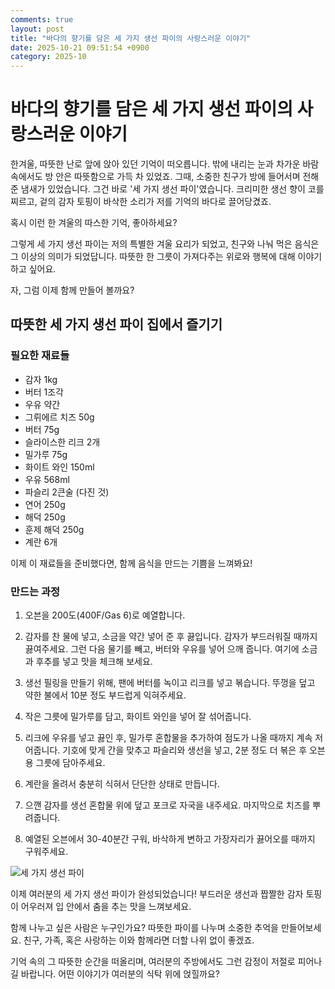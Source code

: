 ```yaml
---
comments: true
layout: post
title: "바다의 향기를 담은 세 가지 생선 파이의 사랑스러운 이야기"
date: 2025-10-21 09:51:54 +0900
category: 2025-10
---
```


# 바다의 향기를 담은 세 가지 생선 파이의 사랑스러운 이야기

한겨울, 따뜻한 난로 앞에 앉아 있던 기억이 떠오릅니다. 밖에 내리는 눈과 차가운 바람 속에서도 방 안은 따뜻함으로 가득 차 있었죠. 그때, 소중한 친구가 방에 들어서며 전해준 냄새가 있었습니다. 그건 바로 '세 가지 생선 파이'였습니다. 크리미한 생선 향이 코를 찌르고, 겉의 감자 토핑이 바삭한 소리가 저를 기억의 바다로 끌어당겼죠. 

혹시 이런 한 겨울의 따스한 기억, 좋아하세요? 

그렇게 세 가지 생선 파이는 저의 특별한 겨울 요리가 되었고, 친구와 나눠 먹은 음식은 그 이상의 의미가 되었답니다. 따뜻한 한 그릇이 가져다주는 위로와 행복에 대해 이야기하고 싶어요.

자, 그럼 이제 함께 만들어 볼까요? 

## 따뜻한 세 가지 생선 파이 집에서 즐기기

### 필요한 재료들
- 감자 1kg
- 버터 1조각
- 우유 약간
- 그뤼에르 치즈 50g
- 버터 75g
- 슬라이스한 리크 2개
- 밀가루 75g
- 화이트 와인 150ml
- 우유 568ml
- 파슬리 2큰술 (다진 것)
- 연어 250g
- 해덕 250g
- 훈제 해덕 250g
- 계란 6개

이제 이 재료들을 준비했다면, 함께 음식을 만드는 기쁨을 느껴봐요! 

### 만드는 과정
1. 오븐을 200도(400F/Gas 6)로 예열합니다.
   
2. 감자를 찬 물에 넣고, 소금을 약간 넣어 준 후 끓입니다. 감자가 부드러워질 때까지 끓여주세요. 그런 다음 물기를 빼고, 버터와 우유를 넣어 으깨 줍니다. 여기에 소금과 후추를 넣고 맛을 체크해 보세요. 

3. 생선 필링을 만들기 위해, 팬에 버터를 녹이고 리크를 넣고 볶습니다. 뚜껑을 덮고 약한 불에서 10분 정도 부드럽게 익혀주세요. 

4. 작은 그릇에 밀가루를 담고, 화이트 와인을 넣어 잘 섞어줍니다. 

5. 리크에 우유를 넣고 끓인 후, 밀가루 혼합물을 추가하여 점도가 나올 때까지 계속 저어줍니다. 기호에 맞게 간을 맞추고 파슬리와 생선을 넣고, 2분 정도 더 볶은 후 오븐용 그릇에 담아주세요. 

6. 계란을 올려서 충분히 식혀서 단단한 상태로 만듭니다. 

7. 으깬 감자를 생선 혼합물 위에 덮고 포크로 자국을 내주세요. 마지막으로 치즈를 뿌려줍니다. 

8. 예열된 오븐에서 30-40분간 구워, 바삭하게 변하고 가장자리가 끓어오를 때까지 구워주세요.

![세 가지 생선 파이](https://www.themealdb.com/images/media/meals/spswqs1511558697.jpg)

이제 여러분의 세 가지 생선 파이가 완성되었습니다! 부드러운 생선과 짭짤한 감자 토핑이 어우러져 입 안에서 춤을 추는 맛을 느껴보세요. 

함께 나누고 싶은 사람은 누구인가요? 따뜻한 파이를 나누며 소중한 추억을 만들어보세요. 친구, 가족, 혹은 사랑하는 이와 함께라면 더할 나위 없이 좋겠죠. 

기억 속의 그 따뜻한 순간을 떠올리며, 여러분의 주방에서도 그런 감정이 저절로 피어나길 바랍니다. 어떤 이야기가 여러분의 식탁 위에 얹힐까요?